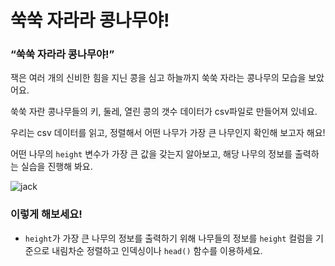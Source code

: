 # 쑥쑥 자라라 콩나무야!
### “쑥쑥 자라라 콩나무야!”

잭은 여러 개의 신비한 힘을 지닌 콩을 심고 하늘까지 쑥쑥 자라는 콩나무의 모습을 보았어요.

쑥쑥 자란 콩나무들의 키, 둘레, 열린 콩의 갯수 데이터가 csv파일로 만들어져 있네요.

우리는 csv 데이터를 읽고, 정렬해서 어떤 나무가 가장 큰 나무인지 확인해 보고자 해요!

어떤 나무의 `height` 변수가 가장 큰 값을 갖는지 알아보고, 해당 나무의 정보를 출력하는 실습을 진행해 봐요.

![jack](https://user-images.githubusercontent.com/61646760/146124922-2a2fe612-cdfb-42c0-aa8a-5d6f89ca0743.png)

### 이렇게 해보세요!

- `height`가 가장 큰 나무의 정보를 출력하기 위해 나무들의 정보를 `height` 컬럼을 기준으로 내림차순 정렬하고 인덱싱이나 `head()` 함수를 이용하세요.
